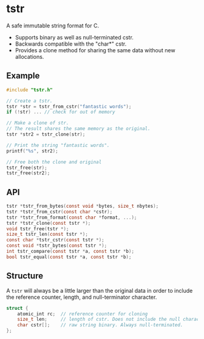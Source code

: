 # tstr

A safe immutable string format for C.

- Supports binary as well as null-terminated cstr.
- Backwards compatible with the "char*" cstr.
- Provides a clone method for sharing the same data without new allocations.

## Example

```C
#include "tstr.h"

// Create a tstr.
tstr *str = tstr_from_cstr("fantastic words");
if (!str) ... // check for out of memory

// Make a clone of str. 
// The result shares the same memory as the original.
tstr *str2 = tstr_clone(str);

// Print the string "fantastic words".
printf("%s", str2);

// Free both the clone and original
tstr_free(str);
tstr_free(str2);
```

## API

```C
tstr *tstr_from_bytes(const void *bytes, size_t nbytes);
tstr *tstr_from_cstr(const char *cstr);
tstr *tstr_from_format(const char *format, ...); 
tstr *tstr_clone(const tstr *);
void tstr_free(tstr *);
size_t tstr_len(const tstr *);
const char *tstr_cstr(const tstr *);
const void *tstr_bytes(const tstr *);
int tstr_compare(const tstr *a, const tstr *b); 
bool tstr_equal(const tstr *a, const tstr *b); 
```

## Structure

A `tstr` will always be a little larger than the original data in order to
include the reference counter, length, and null-terminator character.

```C
struct {
    atomic_int rc;  // reference counter for cloning
    size_t len;     // length of cstr. Does not include the null character.
    char cstr[];    // raw string binary. Always null-terminated.
};
```

